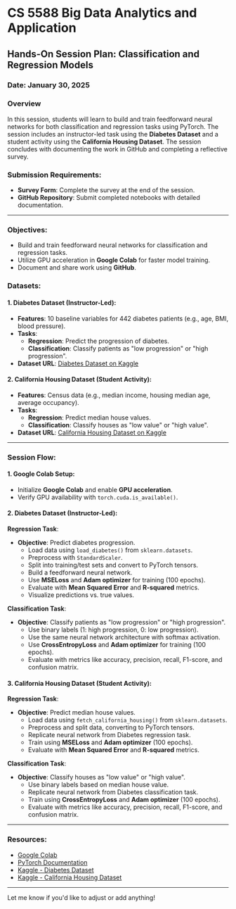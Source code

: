 

# CS 5588 Big Data Analytics and Application
## Hands-On Session Plan: Classification and Regression Models

### Date: January 30, 2025

### Overview
In this session, students will learn to build and train feedforward neural networks for both classification and regression tasks using PyTorch. The session includes an instructor-led task using the **Diabetes Dataset** and a student activity using the **California Housing Dataset**. The session concludes with documenting the work in GitHub and completing a reflective survey.

### Submission Requirements:
- **Survey Form**: Complete the survey at the end of the session.
- **GitHub Repository**: Submit completed notebooks with detailed documentation.

---

### Objectives:
- Build and train feedforward neural networks for classification and regression tasks.
- Utilize GPU acceleration in **Google Colab** for faster model training.
- Document and share work using **GitHub**.

### Datasets:
#### 1. Diabetes Dataset (Instructor-Led):
- **Features**: 10 baseline variables for 442 diabetes patients (e.g., age, BMI, blood pressure).
- **Tasks**:
    - **Regression**: Predict the progression of diabetes.
    - **Classification**: Classify patients as "low progression" or "high progression".
- **Dataset URL**: [Diabetes Dataset on Kaggle](https://www.kaggle.com/)

#### 2. California Housing Dataset (Student Activity):
- **Features**: Census data (e.g., median income, housing median age, average occupancy).
- **Tasks**:
    - **Regression**: Predict median house values.
    - **Classification**: Classify houses as "low value" or "high value".
- **Dataset URL**: [California Housing Dataset on Kaggle](https://www.kaggle.com/)

---

### Session Flow:

#### 1. Google Colab Setup:
- Initialize **Google Colab** and enable **GPU acceleration**.
- Verify GPU availability with `torch.cuda.is_available()`.

#### 2. Diabetes Dataset (Instructor-Led):
**Regression Task**:
- **Objective**: Predict diabetes progression.
    - Load data using `load_diabetes()` from `sklearn.datasets`.
    - Preprocess with `StandardScaler`.
    - Split into training/test sets and convert to PyTorch tensors.
    - Build a feedforward neural network.
    - Use **MSELoss** and **Adam optimizer** for training (100 epochs).
    - Evaluate with **Mean Squared Error** and **R-squared** metrics.
    - Visualize predictions vs. true values.

**Classification Task**:
- **Objective**: Classify patients as "low progression" or "high progression".
    - Use binary labels (1: high progression, 0: low progression).
    - Use the same neural network architecture with softmax activation.
    - Use **CrossEntropyLoss** and **Adam optimizer** for training (100 epochs).
    - Evaluate with metrics like accuracy, precision, recall, F1-score, and confusion matrix.

#### 3. California Housing Dataset (Student Activity):
**Regression Task**:
- **Objective**: Predict median house values.
    - Load data using `fetch_california_housing()` from `sklearn.datasets`.
    - Preprocess and split data, converting to PyTorch tensors.
    - Replicate neural network from Diabetes regression task.
    - Train using **MSELoss** and **Adam optimizer** (100 epochs).
    - Evaluate with **Mean Squared Error** and **R-squared** metrics.

**Classification Task**:
- **Objective**: Classify houses as "low value" or "high value".
    - Use binary labels based on median house value.
    - Replicate neural network from Diabetes classification task.
    - Train using **CrossEntropyLoss** and **Adam optimizer** (100 epochs).
    - Evaluate with metrics like accuracy, precision, recall, F1-score, and confusion matrix.

---

### Resources:
- [Google Colab](https://colab.research.google.com/)
- [PyTorch Documentation](https://pytorch.org/docs/stable/)
- [Kaggle - Diabetes Dataset](https://www.kaggle.com/)
- [Kaggle - California Housing Dataset](https://www.kaggle.com/)

---

Let me know if you'd like to adjust or add anything!
